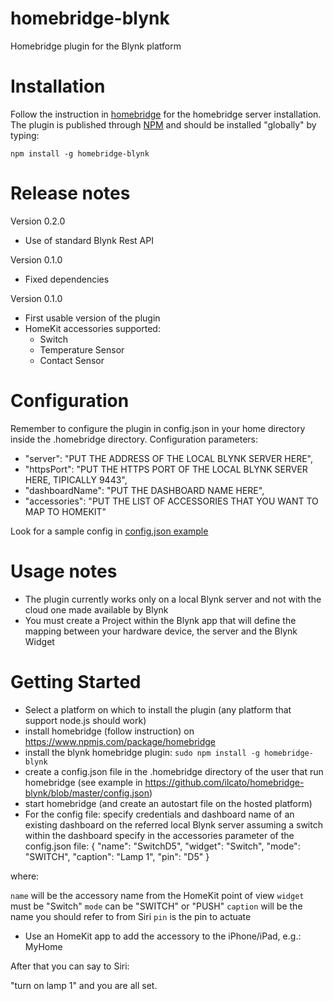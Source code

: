 # homebridge-blynk

Homebridge plugin for the Blynk platform

# Installation
Follow the instruction in [homebridge](https://www.npmjs.com/package/homebridge) for the homebridge server installation.
The plugin is published through [NPM](https://www.npmjs.com/package/homebridge-blynk) and should be installed "globally" by typing:

    npm install -g homebridge-blynk
    
# Release notes
Version 0.2.0
+ Use of standard Blynk Rest API

Version 0.1.0
+ Fixed dependencies

Version 0.1.0
+ First usable version of the plugin
+ HomeKit accessories supported:
	+ Switch
	+ Temperature Sensor
	+ Contact Sensor
	
# Configuration
Remember to configure the plugin in config.json in your home directory inside the .homebridge directory. Configuration parameters:
+ "server": "PUT THE ADDRESS OF THE LOCAL BLYNK SERVER HERE",
+ "httpsPort": "PUT THE HTTPS PORT OF THE LOCAL BLYNK SERVER HERE, TIPICALLY 9443",
+ "dashboardName": "PUT THE DASHBOARD NAME HERE",
+ "accessories": "PUT THE LIST OF ACCESSORIES THAT YOU WANT TO MAP TO HOMEKIT"

Look for a sample config in [config.json example](https://github.com/ilcato/homebridge-blynk/blob/master/config.json)

# Usage notes
+ The plugin currently works only on a local Blynk server and not with the cloud one made available by Blynk
+ You must create a Project within the Blynk app that will define the mapping between your hardware device, the server and the Blynk Widget

# Getting Started
+ Select a platform on which to install the plugin (any platform that support node.js should work)
+ install homebridge (follow instruction) on https://www.npmjs.com/package/homebridge
+ install the blynk homebridge plugin: 
```sudo npm install -g homebridge-blynk```
+ create a config.json file in the .homebridge directory of the user that run homebridge (see example in https://github.com/ilcato/homebridge-blynk/blob/master/config.json)
+ start homebridge (and create an autostart file on the hosted platform)
+ For the config file:
specify credentials and dashboard name of an existing dashboard on the referred local Blynk server
assuming a switch within the dashboard specify in the accessories parameter of the config.json file:
{ "name": "SwitchD5", "widget": "Switch", "mode": "SWITCH", "caption": "Lamp 1", "pin": "D5" }

where:

`name` will be the accessory name from the HomeKit point of view
`widget` must be "Switch"
`mode` can be "SWITCH" or "PUSH"
`caption` will be the name you should refer to from Siri
`pin` is the pin to actuate
+ Use an HomeKit app to add the accessory to the iPhone/iPad, e.g.: MyHome

After that you can say to Siri:

"turn on lamp 1" and you are all set.

